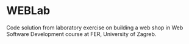 # WEBLab
Code solution from laboratory exercise on building a web shop in Web Software Development course at FER, University of Zagreb.
